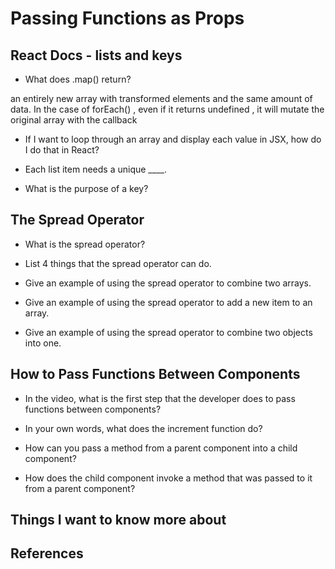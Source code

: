 # Passing Functions as Props


## React Docs - lists and keys

* What does .map() return?

an entirely new array with transformed elements and the same amount of data. In the case of forEach() , even if it returns undefined , it will mutate the original array with the callback



* If I want to loop through an array and display each value in JSX, how do I do that in React?


* Each list item needs a unique ____.


* What is the purpose of a key?


 


## The Spread Operator






* What is the spread operator?
 

* List 4 things that the spread operator can do.



* Give an example of using the spread operator to combine two arrays.



* Give an example of using the spread operator to add a new item to an array.
* Give an example of using the spread operator to combine two objects into one.






## How to Pass Functions Between Components






* In the video, what is the first step that the developer does to pass functions between components?
 

* In your own words, what does the increment function do?



* How can you pass a method from a parent component into a child component?



* How does the child component invoke a method that was passed to it from a parent component?




## Things I want to know more about

## References
